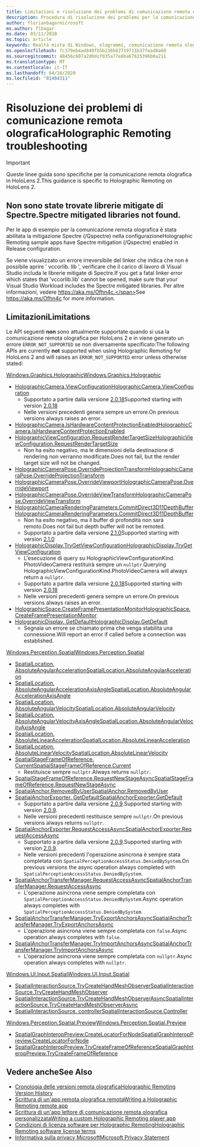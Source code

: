```yaml
---
title: Limitazioni e risoluzione dei problemi di comunicazione remota olografica
description: Procedura di risoluzione dei problemi per la comunicazione remota olografica in HoloLens 2.
author: florianbagarmicrosoft
ms.author: flbagar
ms.date: 03/11/2020
ms.topic: article
keywords: Realtà mista di Windows, ologrammi, comunicazione remota olografica, rendering remoto, rendering di rete, HoloLens, ologrammi remoti, risoluzione dei problemi, guida
ms.openlocfilehash: fc379eb4ad849fb5b236b82719711b37fead8a68
ms.sourcegitcommit: 48456c607a2d0dcf035a77e8ba67615396b0a211
ms.translationtype: MT
ms.contentlocale: it-IT
ms.lasthandoff: 04/16/2020
ms.locfileid: "81484311"
---
```

# <a name="holographic-remoting-troubleshooting"></a><span data-ttu-id="372fa-104">Risoluzione dei problemi di comunicazione remota olografica</span><span class="sxs-lookup"><span data-stu-id="372fa-104">Holographic Remoting troubleshooting</span></span>

> [!IMPORTANT]
> <span data-ttu-id="372fa-105">Queste linee guida sono specifiche per la comunicazione remota olografica in HoloLens 2.</span><span class="sxs-lookup"><span data-stu-id="372fa-105">This guidance is specific to Holographic Remoting on HoloLens 2.</span></span>

## <a name="spectre-mitigated-libraries-not-found"></a><span data-ttu-id="372fa-106">Non sono state trovate librerie mitigate di Spectre.</span><span class="sxs-lookup"><span data-stu-id="372fa-106">Spectre mitigated libraries not found.</span></span>

<span data-ttu-id="372fa-107">Per le app di esempio per la comunicazione remota olografica è stata abilitata la mitigazione Spectre (/Qspectre) nella configurazione</span><span class="sxs-lookup"><span data-stu-id="372fa-107">Holographic Remoting sample apps have Spectre mitigation (/Qspectre) enabled in Release configuration.</span></span>

<span data-ttu-id="372fa-108">Se viene visualizzato un errore irreversibile del linker che indica che non è possibile aprire ' vccorlib. lib ', verificare che il carico di lavoro di Visual Studio includa le librerie mitigate di Spectre.</span><span class="sxs-lookup"><span data-stu-id="372fa-108">If you get a fatal linker error which states that 'vccorlib.lib' cannot be opened, make sure that your Visual Studio Workload includes the Spectre mitigated libraries.</span></span> <span data-ttu-id="372fa-109">Per altre informazioni, vedere https://aka.ms/Ofhn4c.</span><span class="sxs-lookup"><span data-stu-id="372fa-109">See https://aka.ms/Ofhn4c for more information.</span></span>

## <a name="limitations"></a><span data-ttu-id="372fa-110">Limitazioni</span><span class="sxs-lookup"><span data-stu-id="372fa-110">Limitations</span></span>

<span data-ttu-id="372fa-111">Le API seguenti **non** sono attualmente supportate quando si usa la comunicazione remota olografica per HoloLens 2 e in viene generato un errore ```ERROR_NOT_SUPPORTED``` se non diversamente specificato:</span><span class="sxs-lookup"><span data-stu-id="372fa-111">The following APIs are currently **not** supported when using Holographic Remoting for HoloLens 2 and will raises an ```ERROR_NOT_SUPPORTED``` error unless otherwise stated:</span></span>

[<span data-ttu-id="372fa-112">Windows.Graphics.Holographic</span><span class="sxs-lookup"><span data-stu-id="372fa-112">Windows.Graphics.Holographic</span></span>](https://docs.microsoft.com/uwp/api/windows.graphics.holographic)

* [<span data-ttu-id="372fa-113">HolographicCamera.ViewConfiguration</span><span class="sxs-lookup"><span data-stu-id="372fa-113">HolographicCamera.ViewConfiguration</span></span>](https://docs.microsoft.com/uwp/api/windows.graphics.holographic.holographiccamera.viewconfiguration)
  - <span data-ttu-id="372fa-114">Supportato a partire dalla versione [2.0.18](holographic-remoting-version-history.md#v2.0.18)</span><span class="sxs-lookup"><span data-stu-id="372fa-114">Supported starting with version [2.0.18](holographic-remoting-version-history.md#v2.0.18)</span></span>
  - <span data-ttu-id="372fa-115">Nelle versioni precedenti genera sempre un errore.</span><span class="sxs-lookup"><span data-stu-id="372fa-115">On previous versions always raises an error.</span></span>
* [<span data-ttu-id="372fa-116">HolographicCamera.IsHardwareContentProtectionEnabled</span><span class="sxs-lookup"><span data-stu-id="372fa-116">HolographicCamera.IsHardwareContentProtectionEnabled</span></span>](https://docs.microsoft.com/uwp/api/windows.graphics.holographic.holographiccamera.ishardwarecontentprotectionenabled#Windows_Graphics_Holographic_HolographicCamera_IsHardwareContentProtectionEnabled)
* [<span data-ttu-id="372fa-117">HolographicViewConfiguration.RequestRenderTargetSize</span><span class="sxs-lookup"><span data-stu-id="372fa-117">HolographicViewConfiguration.RequestRenderTargetSize</span></span>](https://docs.microsoft.com/uwp/api/windows.graphics.holographic.holographicviewconfiguration.requestrendertargetsize#Windows_Graphics_Holographic_HolographicViewConfiguration_RequestRenderTargetSize_Windows_Foundation_Size_)
  - <span data-ttu-id="372fa-118">Non ha esito negativo, ma le dimensioni della destinazione di rendering non verranno modificate.</span><span class="sxs-lookup"><span data-stu-id="372fa-118">Does not fail, but the render target size will not be changed.</span></span>
* [<span data-ttu-id="372fa-119">HolographicCameraPose.OverrideProjectionTransform</span><span class="sxs-lookup"><span data-stu-id="372fa-119">HolographicCameraPose.OverrideProjectionTransform</span></span>](https://docs.microsoft.com/uwp/api/windows.graphics.holographic.holographiccamerapose.overrideprojectiontransform)
* [<span data-ttu-id="372fa-120">HolographicCameraPose.OverrideViewport</span><span class="sxs-lookup"><span data-stu-id="372fa-120">HolographicCameraPose.OverrideViewport</span></span>](https://docs.microsoft.com/uwp/api/windows.graphics.holographic.holographiccamerapose.overrideviewport)
* [<span data-ttu-id="372fa-121">HolographicCameraPose.OverrideViewTransform</span><span class="sxs-lookup"><span data-stu-id="372fa-121">HolographicCameraPose.OverrideViewTransform</span></span>](https://docs.microsoft.com/uwp/api/windows.graphics.holographic.holographiccamerapose.overrideviewtransform)
* [<span data-ttu-id="372fa-122">HolographicCameraRenderingParameters.CommitDirect3D11DepthBuffer</span><span class="sxs-lookup"><span data-stu-id="372fa-122">HolographicCameraRenderingParameters.CommitDirect3D11DepthBuffer</span></span>](https://docs.microsoft.com/uwp/api/windows.graphics.holographic.holographiccamerarenderingparameters.commitdirect3d11depthbuffer#Windows_Graphics_Holographic_HolographicCameraRenderingParameters_CommitDirect3D11DepthBuffer_Windows_Graphics_DirectX_Direct3D11_IDirect3DSurface_)
  - <span data-ttu-id="372fa-123">Non ha esito negativo, ma il buffer di profondità non sarà remoto.</span><span class="sxs-lookup"><span data-stu-id="372fa-123">Does not fail but depth buffer will not be remoted.</span></span>
  - <span data-ttu-id="372fa-124">Supportato a partire dalla versione [2.1.0](holographic-remoting-version-history.md#v2.1.0)</span><span class="sxs-lookup"><span data-stu-id="372fa-124">Supported starting with version [2.1.0](holographic-remoting-version-history.md#v2.1.0)</span></span>
* [<span data-ttu-id="372fa-125">HolographicDisplay.TryGetViewConfiguration</span><span class="sxs-lookup"><span data-stu-id="372fa-125">HolographicDisplay.TryGetViewConfiguration</span></span>](https://docs.microsoft.com/uwp/api/windows.graphics.holographic.holographicdisplay.trygetviewconfiguration)
  - <span data-ttu-id="372fa-126">L'esecuzione di query su HolographicViewConfigurationKind. PhotoVideoCamera restituirà sempre un ```nullptr```.</span><span class="sxs-lookup"><span data-stu-id="372fa-126">Querying HolographicViewConfigurationKind.PhotoVideoCamera will always return a ```nullptr```.</span></span>
  - <span data-ttu-id="372fa-127">Supportato a partire dalla versione [2.0.18](holographic-remoting-version-history.md#v2.0.18)</span><span class="sxs-lookup"><span data-stu-id="372fa-127">Supported starting with version [2.0.18](holographic-remoting-version-history.md#v2.0.18)</span></span>
  - <span data-ttu-id="372fa-128">Nelle versioni precedenti genera sempre un errore.</span><span class="sxs-lookup"><span data-stu-id="372fa-128">On previous versions always raises an error.</span></span>
* [<span data-ttu-id="372fa-129">HolographicSpace.CreateFramePresentationMonitor</span><span class="sxs-lookup"><span data-stu-id="372fa-129">HolographicSpace.CreateFramePresentationMonitor</span></span>](https://docs.microsoft.com/uwp/api/windows.graphics.holographic.holographicspace.createframepresentationmonitor)
* [<span data-ttu-id="372fa-130">HolographicDisplay. GetDefault</span><span class="sxs-lookup"><span data-stu-id="372fa-130">HolographicDisplay.GetDefault</span></span>](https://docs.microsoft.com/uwp/api/windows.graphics.holographic.holographicdisplay.getdefault#Windows_Graphics_Holographic_HolographicDisplay_GetDefault)
  - <span data-ttu-id="372fa-131">Segnala un errore se chiamato prima che venga stabilita una connessione.</span><span class="sxs-lookup"><span data-stu-id="372fa-131">Will report an error if called before a connection was established.</span></span>


[<span data-ttu-id="372fa-132">Windows.Perception.Spatial</span><span class="sxs-lookup"><span data-stu-id="372fa-132">Windows.Perception.Spatial</span></span>](https://docs.microsoft.com/uwp/api/windows.perception.spatial)

* [<span data-ttu-id="372fa-133">SpatialLocation. AbsoluteAngularAcceleration</span><span class="sxs-lookup"><span data-stu-id="372fa-133">SpatialLocation.AbsoluteAngularAcceleration</span></span>](https://docs.microsoft.com/uwp/api/windows.perception.spatial.spatiallocation.absoluteangularacceleration)
* [<span data-ttu-id="372fa-134">SpatialLocation. AbsoluteAngularAccelerationAxisAngle</span><span class="sxs-lookup"><span data-stu-id="372fa-134">SpatialLocation.AbsoluteAngularAccelerationAxisAngle</span></span>](https://docs.microsoft.com/uwp/api/windows.perception.spatial.spatiallocation.absoluteangularaccelerationaxisangle)
* [<span data-ttu-id="372fa-135">SpatialLocation. AbsoluteAngularVelocity</span><span class="sxs-lookup"><span data-stu-id="372fa-135">SpatialLocation.AbsoluteAngularVelocity</span></span>](https://docs.microsoft.com/uwp/api/windows.perception.spatial.spatiallocation.absoluteangularvelocity)
* [<span data-ttu-id="372fa-136">SpatialLocation. AbsoluteAngularVelocityAxisAngle</span><span class="sxs-lookup"><span data-stu-id="372fa-136">SpatialLocation.AbsoluteAngularVelocityAxisAngle</span></span>](https://docs.microsoft.com/uwp/api/windows.perception.spatial.spatiallocation.absoluteangularvelocityaxisangle)
* [<span data-ttu-id="372fa-137">SpatialLocation. AbsoluteLinearAcceleration</span><span class="sxs-lookup"><span data-stu-id="372fa-137">SpatialLocation.AbsoluteLinearAcceleration</span></span>](https://docs.microsoft.com/uwp/api/windows.perception.spatial.spatiallocation.absolutelinearacceleration)
* [<span data-ttu-id="372fa-138">SpatialLocation. AbsoluteLinearVelocity</span><span class="sxs-lookup"><span data-stu-id="372fa-138">SpatialLocation.AbsoluteLinearVelocity</span></span>](https://docs.microsoft.com/uwp/api/windows.perception.spatial.spatiallocation.absolutelinearvelocity)
* [<span data-ttu-id="372fa-139">SpatialStageFrameOfReference. Current</span><span class="sxs-lookup"><span data-stu-id="372fa-139">SpatialStageFrameOfReference.Current</span></span>](https://docs.microsoft.com/uwp/api/windows.perception.spatial.spatialstageframeofreference.current)
  - <span data-ttu-id="372fa-140">Restituisce sempre ```nullptr```.</span><span class="sxs-lookup"><span data-stu-id="372fa-140">Always returns ```nullptr```.</span></span>
* [<span data-ttu-id="372fa-141">SpatialStageFrameOfReference.RequestNewStageAsync</span><span class="sxs-lookup"><span data-stu-id="372fa-141">SpatialStageFrameOfReference.RequestNewStageAsync</span></span>](https://docs.microsoft.com/uwp/api/windows.perception.spatial.spatialstageframeofreference.requestnewstageasync)
* [<span data-ttu-id="372fa-142">SpatialAnchor.RemovedByUser</span><span class="sxs-lookup"><span data-stu-id="372fa-142">SpatialAnchor.RemovedByUser</span></span>](https://docs.microsoft.com/uwp/api/windows.perception.spatial.spatialanchor.removedbyuser)
* [<span data-ttu-id="372fa-143">SpatialAnchorExporter. GetDefault</span><span class="sxs-lookup"><span data-stu-id="372fa-143">SpatialAnchorExporter.GetDefault</span></span>](https://docs.microsoft.com/uwp/api/windows.perception.spatial.spatialanchorexporter.getdefault
)
  - <span data-ttu-id="372fa-144">Supportato a partire dalla versione [2.0.9](holographic-remoting-version-history.md#v2.0.9).</span><span class="sxs-lookup"><span data-stu-id="372fa-144">Supported starting with version [2.0.9](holographic-remoting-version-history.md#v2.0.9).</span></span> 
  - <span data-ttu-id="372fa-145">Nelle versioni precedenti restituisce sempre ```nullptr```.</span><span class="sxs-lookup"><span data-stu-id="372fa-145">On previous versions always returns ```nullptr```.</span></span> 
* [<span data-ttu-id="372fa-146">SpatialAnchorExporter.RequestAccessAsync</span><span class="sxs-lookup"><span data-stu-id="372fa-146">SpatialAnchorExporter.RequestAccessAsync</span></span>](https://docs.microsoft.com/uwp/api/windows.perception.spatial.spatialanchorexporter.requestaccessasync
)
  - <span data-ttu-id="372fa-147">Supportato a partire dalla versione [2.0.9](holographic-remoting-version-history.md#v2.0.9).</span><span class="sxs-lookup"><span data-stu-id="372fa-147">Supported starting with version [2.0.9](holographic-remoting-version-history.md#v2.0.9).</span></span> 
  - <span data-ttu-id="372fa-148">Nelle versioni precedenti l'operazione asincrona è sempre stata completata con ```SpatialPerceptionAccessStatus.DeniedBySystem```.</span><span class="sxs-lookup"><span data-stu-id="372fa-148">On previous versions the async operation always completed with ```SpatialPerceptionAccessStatus.DeniedBySystem```.</span></span>
* [<span data-ttu-id="372fa-149">SpatialAnchorTransferManager.RequestAccessAsync</span><span class="sxs-lookup"><span data-stu-id="372fa-149">SpatialAnchorTransferManager.RequestAccessAsync</span></span>](https://docs.microsoft.com/uwp/api/windows.perception.spatial.spatialanchortransfermanager.requestaccessasync#Windows_Perception_Spatial_SpatialAnchorTransferManager_RequestAccessAsync)
  - <span data-ttu-id="372fa-150">L'operazione asincrona viene sempre completata con ```SpatialPerceptionAccessStatus.DeniedBySystem```.</span><span class="sxs-lookup"><span data-stu-id="372fa-150">Async operation always completes with ```SpatialPerceptionAccessStatus.DeniedBySystem```.</span></span>
* [<span data-ttu-id="372fa-151">SpatialAnchorTransferManager.TryExportAnchorsAsync</span><span class="sxs-lookup"><span data-stu-id="372fa-151">SpatialAnchorTransferManager.TryExportAnchorsAsync</span></span>](https://docs.microsoft.com/uwp/api/windows.perception.spatial.spatialanchortransfermanager.tryexportanchorsasync#Windows_Perception_Spatial_SpatialAnchorTransferManager_TryExportAnchorsAsync_Windows_Foundation_Collections_IIterable_Windows_Foundation_Collections_IKeyValuePair_System_String_Windows_Perception_Spatial_SpatialAnchor___Windows_Storage_Streams_IOutputStream_)
  - <span data-ttu-id="372fa-152">L'operazione asincrona viene sempre completata con ```false```.</span><span class="sxs-lookup"><span data-stu-id="372fa-152">Async operation always completes with ```false```.</span></span>
* [<span data-ttu-id="372fa-153">SpatialAnchorTransferManager.TryImportAnchorsAsync</span><span class="sxs-lookup"><span data-stu-id="372fa-153">SpatialAnchorTransferManager.TryImportAnchorsAsync</span></span>](https://docs.microsoft.com/uwp/api/windows.perception.spatial.spatialanchortransfermanager.tryimportanchorsasync
)
  - <span data-ttu-id="372fa-154">L'operazione asincrona viene sempre completata con ```nullptr```.</span><span class="sxs-lookup"><span data-stu-id="372fa-154">Async operation always completes with ```nullptr```.</span></span>

[<span data-ttu-id="372fa-155">Windows.UI.Input.Spatial</span><span class="sxs-lookup"><span data-stu-id="372fa-155">Windows.UI.Input.Spatial</span></span>](https://docs.microsoft.com/uwp/api/windows.ui.input.spatial)

* [<span data-ttu-id="372fa-156">SpatialInteractionSource.TryCreateHandMeshObserver</span><span class="sxs-lookup"><span data-stu-id="372fa-156">SpatialInteractionSource.TryCreateHandMeshObserver</span></span>](https://docs.microsoft.com/uwp/api/windows.ui.input.spatial.spatialinteractionsource.trycreatehandmeshobserver#Windows_UI_Input_Spatial_SpatialInteractionSource_TryCreateHandMeshObserver)
* [<span data-ttu-id="372fa-157">SpatialInteractionSource.TryCreateHandMeshObserverAsync</span><span class="sxs-lookup"><span data-stu-id="372fa-157">SpatialInteractionSource.TryCreateHandMeshObserverAsync</span></span>](https://docs.microsoft.com/uwp/api/windows.ui.input.spatial.spatialinteractionsource.trycreatehandmeshobserverasync)
* [<span data-ttu-id="372fa-158">SpatialInteractionSource. controller</span><span class="sxs-lookup"><span data-stu-id="372fa-158">SpatialInteractionSource.Controller</span></span>](https://docs.microsoft.com/uwp/api/windows.ui.input.spatial.spatialinteractionsource.controller#Windows_UI_Input_Spatial_SpatialInteractionSource_Controller)

[<span data-ttu-id="372fa-159">Windows.Perception.Spatial.Preview</span><span class="sxs-lookup"><span data-stu-id="372fa-159">Windows.Perception.Spatial.Preview</span></span>](https://docs.microsoft.com/uwp/api/windows.perception.spatial.preview)

* [<span data-ttu-id="372fa-160">SpatialGraphInteropPreview.CreateLocatorForNode</span><span class="sxs-lookup"><span data-stu-id="372fa-160">SpatialGraphInteropPreview.CreateLocatorForNode</span></span>](https://docs.microsoft.com/uwp/api/windows.perception.spatial.preview.spatialgraphinteroppreview.createlocatorfornode)
* [<span data-ttu-id="372fa-161">SpatialGraphInteropPreview.TryCreateFrameOfReference</span><span class="sxs-lookup"><span data-stu-id="372fa-161">SpatialGraphInteropPreview.TryCreateFrameOfReference</span></span>](https://docs.microsoft.com/uwp/api/windows.perception.spatial.preview.spatialgraphinteroppreview.trycreateframeofreference)

## <a name="see-also"></a><span data-ttu-id="372fa-162">Vedere anche</span><span class="sxs-lookup"><span data-stu-id="372fa-162">See Also</span></span>
* [<span data-ttu-id="372fa-163">Cronologia delle versioni remota olografica</span><span class="sxs-lookup"><span data-stu-id="372fa-163">Holographic Remoting Version History</span></span>](holographic-remoting-version-history.md)
* [<span data-ttu-id="372fa-164">Scrittura di un'app remota olografica remota</span><span class="sxs-lookup"><span data-stu-id="372fa-164">Writing a Holographic Remoting remote app</span></span>](holographic-remoting-create-host.md)
* [<span data-ttu-id="372fa-165">Scrittura di un'app lettore di comunicazione remota olografica personalizzata</span><span class="sxs-lookup"><span data-stu-id="372fa-165">Writing a custom Holographic Remoting player app</span></span>](holographic-remoting-create-player.md)
* [<span data-ttu-id="372fa-166">Condizioni di licenza software per Holographic Remoting</span><span class="sxs-lookup"><span data-stu-id="372fa-166">Holographic Remoting software license terms</span></span>](https://docs.microsoft.com/legal/mixed-reality/microsoft-holographic-remoting-software-license-terms)
* [<span data-ttu-id="372fa-167">Informativa sulla privacy Microsoft</span><span class="sxs-lookup"><span data-stu-id="372fa-167">Microsoft Privacy Statement</span></span>](https://go.microsoft.com/fwlink/?LinkId=521839)
